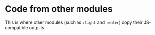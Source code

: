 # Code from other modules

This is where other modules (such as `:light` and
`:water`) copy their JS-compatible outputs.